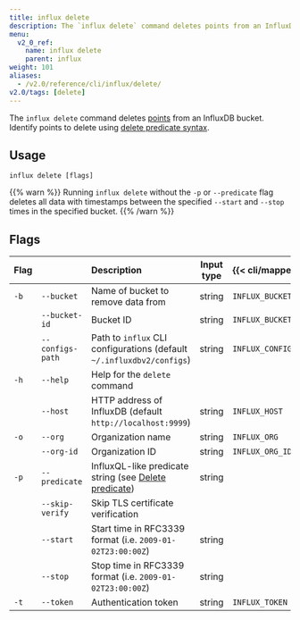 ```yaml
---
title: influx delete
description: The `influx delete` command deletes points from an InfluxDB bucket.
menu:
  v2_0_ref:
    name: influx delete
    parent: influx
weight: 101
aliases:
  - /v2.0/reference/cli/influx/delete/
v2.0/tags: [delete]
---
```


The `influx delete` command deletes [points](/v2.0/reference/glossary/#point)
from an InfluxDB bucket.
Identify points to delete using [delete predicate syntax](/v2.0/reference/syntax/delete-predicate).

## Usage
```
influx delete [flags]
```

{{% warn %}}
Running `influx delete` without the `-p` or `--predicate` flag deletes all data with
timestamps between the specified `--start` and `--stop` times in the specified bucket.
{{% /warn %}}

## Flags
| Flag |                  | Description                                                                                      | Input type | {{< cli/mapped >}}   |
|:---- |:---              |:-----------                                                                                      |:----------:|:------------------   |
| `-b` | `--bucket`       | Name of bucket to remove data from                                                               | string     | `INFLUX_BUCKET_NAME` |
|      | `--bucket-id`    | Bucket ID                                                                                        | string     | `INFLUX_BUCKET_ID`   |
|      | `--configs-path` | Path to `influx` CLI configurations (default `~/.influxdbv2/configs`)                            | string     |`INFLUX_CONFIGS_PATH` |
| `-h` | `--help`         | Help for the `delete` command                                                                    |            |                      |
|      | `--host`         | HTTP address of InfluxDB (default `http://localhost:9999`)                                       | string     | `INFLUX_HOST`        |
| `-o` | `--org`          | Organization name                                                                                | string     | `INFLUX_ORG`         |
|      | `--org-id`       | Organization ID                                                                                  | string     | `INFLUX_ORG_ID`      |
| `-p` | `--predicate`    | InfluxQL-like predicate string (see [Delete predicate](/v2.0/reference/syntax/delete-predicate)) | string     |                      |
|      | `--skip-verify`  | Skip TLS certificate verification                                                                |            |                      |
|      | `--start`        | Start time in RFC3339 format (i.e. `2009-01-02T23:00:00Z`)                                       | string     |                      |
|      | `--stop`         | Stop time in RFC3339 format (i.e. `2009-01-02T23:00:00Z`)                                        | string     |                      |
| `-t` | `--token`        | Authentication token                                                                             | string     | `INFLUX_TOKEN`       |
